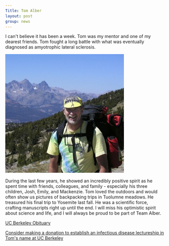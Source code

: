 ```yaml
---
Title: Tom Alber
layout: post
group: news
---
```

I can't believe it has been a week. Tom was my mentor and one of my dearest friends. Tom fought a long battle with what was eventually diagnosed as amyotrophic lateral sclerosis. 

![Tom Alber in the High Sierras](/static/img/news/Tom_2003_HighSierras.jpg "Tom Alber")

During the last few years, he showed an incredibly positive spirit as he spent time with friends, colleagues, and family - especially his three children, Josh, Emily, and Mackenzie. Tom loved the outdoors and would often show us pictures of backpacking trips in Tuolumne meadows. He treasured his final trip to Yosemite last fall. He was a scientific force, crafting manuscripts right up until the end. I will miss his optimistic spirit about science and life, and I will always be proud to be part of Team Alber.

[UC Berkeley Obituary](http://newscenter.berkeley.edu/2014/04/04/berkeley-professor-thomas-alber-dies-at-60/)

[Consider making a donation to establish an infectious disease lectureship in Tom's name at UC Berkeley](http://givetocal.berkeley.edu/browse/?u=383)
